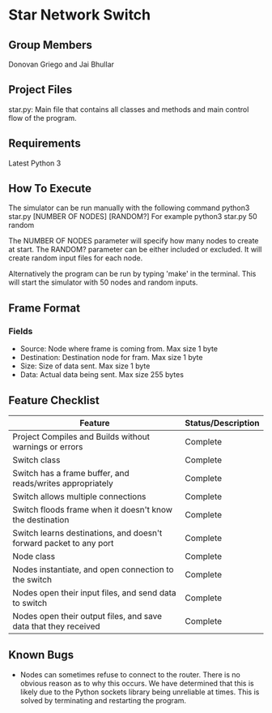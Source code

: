 # Star Network Switch

## Group Members
Donovan Griego and Jai Bhullar

## Project Files
star.py: Main file that contains all classes and methods and main control flow of the program. 

## Requirements
Latest Python 3

## How To Execute
The simulator can be run manually with the following command
    python3 star.py [NUMBER OF NODES] [RANDOM?]
For example
    python3 star.py 50 random

The NUMBER OF NODES parameter will specify how many nodes to create at start.
The RANDOM? parameter can be either included or excluded. It will create random input files for each node.

Alternatively the program can be run by typing 'make' in the terminal. This will start the simulator
with 50 nodes and random inputs.

## Frame Format
### Fields
- Source: Node where frame is coming from. Max size 1 byte
- Destination: Destination node for fram. Max size 1 byte
- Size: Size of data sent. Max size 1 byte
- Data: Actual data being sent. Max size 255 bytes

## Feature Checklist
| Feature                                                            | Status/Description |
| ------------------------------------------------------------------ | ------------------ |
| Project Compiles and Builds without warnings or errors             | Complete           |
| Switch class                                                       | Complete           |
| Switch has a frame buffer, and reads/writes appropriately          | Complete           |
| Switch allows multiple connections                                 | Complete           |
| Switch floods frame when it doesn't know the destination           | Complete           |
| Switch learns destinations, and doesn't forward packet to any port | Complete           |
| Node class                                                         | Complete           |
| Nodes instantiate, and open connection to the switch               | Complete           |
| Nodes open their input files, and send data to switch              | Complete           |
| Nodes open their output files, and save data that they received    | Complete           |

## Known Bugs
- Nodes can sometimes refuse to connect to the router. There is no obvious reason as to why this occurs. We have determined that
  this is likely due to the Python sockets library being unreliable at times. This is solved by terminating and restarting the program.